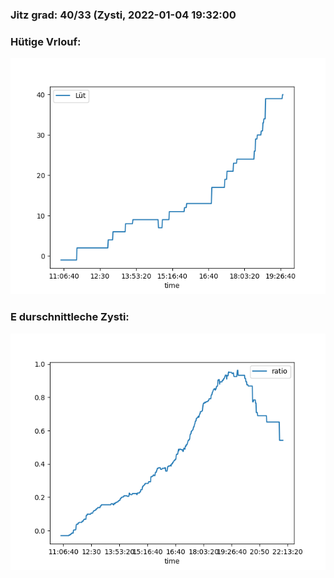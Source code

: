 ### Jitz grad: 40/33 (Zysti, 2022-01-04 19:32:00

### Hütige Vrlouf:
![Graph](Today.png)

### E durschnittleche Zysti:
![Graph](Zysti.png)